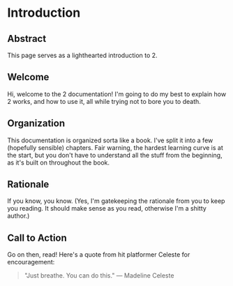 # Introduction

## Abstract
This page serves as a lighthearted introduction to 2.

## Welcome
Hi, welcome to the 2 documentation! I'm going to do my best to explain how 2
works, and how to use it, all while trying not to bore you to death.

## Organization
This documentation is organized sorta like a book. I've split it into a few
(hopefully sensible) chapters. Fair warning, the hardest learning curve is at
the start, but you don't have to understand all the stuff from the beginning,
as it's built on throughout the book.

## Rationale
If you know, you know. (Yes, I'm gatekeeping the rationale from you to keep you
reading. It should make sense as you read, otherwise I'm a shitty author.)

## Call to Action
Go on then, read! Here's a quote from hit platformer Celeste for encouragement:

> "Just breathe. You can do this." — Madeline Celeste
